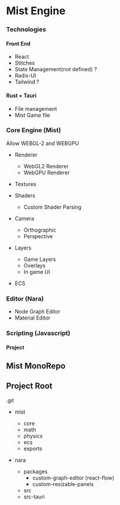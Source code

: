 # Mist Engine

### Technologies

#### Front End

- React
- Stitches
- State Management(not defined) ?
- Radix-UI
- Tailwind ?

#### Rust + Tauri

- File management
- Mist Game file

### Core Engine (Mist)

Allow WEBGL-2 and WEBGPU

- Renderer

  - WebGL2 Renderer
  - WebGPU Renderer

- Textures

- Shaders

  - Custom Shader Parsing

- Camera
  - Orthographic
  - Perspective

- Layers
  - Game Layers
  - Overlays
  - In game UI

- ECS

### Editor (Nara)

- Node Graph Editor
- Material Editor

### Scripting (Javascript)

#### Project

## Mist MonoRepo

## Project Root

.git

- mist

  - core
  - math
  - physics
  - ecs
  - exports

- nara
  - packages
    - custom-graph-editor (react-flow)
    - custom-resizable-panels
  - src
  - src-tauri
